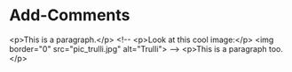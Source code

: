 # Add-Comments
&lt;p>This is a paragraph.&lt;/p> &lt;!-- &lt;p>Look at this cool image:&lt;/p> &lt;img border="0" src="pic_trulli.jpg" alt="Trulli"> --> &lt;p>This is a paragraph too.&lt;/p>
